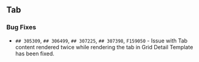 ##  Tab

###    Bug Fixes

- `## 305309`, `## 306499`, `## 307225`, `## 307398`, `F159050` - Issue with Tab content rendered twice while rendering the tab in Grid Detail Template has been fixed.
